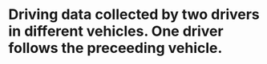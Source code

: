# Driving data collected by two drivers in different vehicles. One driver follows the preceeding vehicle.
